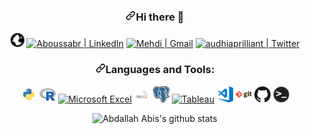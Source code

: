 <div align="center">
<h3><a id="user-content-hi-there-" class="anchor" aria-hidden="true" href="#hi-there-"><svg class="octicon octicon-link" viewBox="0 0 16 16" version="1.1" width="16" height="16" aria-hidden="true"><path fill-rule="evenodd" d="M7.775 3.275a.75.75 0 001.06 1.06l1.25-1.25a2 2 0 112.83 2.83l-2.5 2.5a2 2 0 01-2.83 0 .75.75 0 00-1.06 1.06 3.5 3.5 0 004.95 0l2.5-2.5a3.5 3.5 0 00-4.95-4.95l-1.25 1.25zm-4.69 9.64a2 2 0 010-2.83l2.5-2.5a2 2 0 012.83 0 .75.75 0 001.06-1.06 3.5 3.5 0 00-4.95 0l-2.5 2.5a3.5 3.5 0 004.95 4.95l1.25-1.25a.75.75 0 00-1.06-1.06l-1.25 1.25a2 2 0 01-2.83 0z"></path></svg></a>Hi there <g-emoji class="g-emoji" alias="wave" fallback-src="https://github.githubassets.com/images/icons/emoji/unicode/1f44b.png">👋</g-emoji></h3>
</div>

<div align="center">
<p>
<a href="https://wstravely.com/" rel="nofollow"><img  alt="My Travel Blog" width="22px" src="https://raw.githubusercontent.com/iconic/open-iconic/master/svg/globe.svg" style="max-width:100%;"></a>
<a href="https://www.linkedin.com/in/Aboussabr/" rel="nofollow"><img alt="Aboussabr | LinkedIn" width="22px" src="https://camo.githubusercontent.com/d659d2bac00c01b42bffbae84bdc121e828b8fecd5b4949ffa2575f5d9e4a371/68747470733a2f2f63646e2e6a7364656c6976722e6e65742f6e706d2f73696d706c652d69636f6e734076332f69636f6e732f6c696e6b6564696e2e737667" data-canonical-src="https://cdn.jsdelivr.net/npm/simple-icons@v3/icons/linkedin.svg" style="max-width:100%;"></a>
<a href="mailto:mehdiacer2@gmail.com" rel="nofollow"><img  alt="Mehdi | Gmail" width="22px" src="https://cdn.jsdelivr.net/npm/simple-icons@v4/icons/gmail.svg" data-canonical-src="https://cdn.jsdelivr.net/npm/simple-icons@v3/icons/medium.svg" style="max-width:100%;"></a>
<a href="https://twitter.com/mehdiget" rel="nofollow"><img  alt="audhiaprilliant | Twitter" width="22px" src="https://camo.githubusercontent.com/395dda360ae28377b7c3247581a88b20573883519c2be833cb64fbb37dcbcc1a/68747470733a2f2f63646e2e6a7364656c6976722e6e65742f6e706d2f73696d706c652d69636f6e734076332f69636f6e732f747769747465722e737667" data-canonical-src="https://cdn.jsdelivr.net/npm/simple-icons@v3/icons/twitter.svg" style="max-width:100%;"></a>
</p>
</div>
<div align="center">
<h3><a id="user-content-languages-and-tools" class="anchor" aria-hidden="true" href="#languages-and-tools"><svg class="octicon octicon-link" viewBox="0 0 16 16" version="1.1" width="16" height="16" aria-hidden="true"><path fill-rule="evenodd" d="M7.775 3.275a.75.75 0 001.06 1.06l1.25-1.25a2 2 0 112.83 2.83l-2.5 2.5a2 2 0 01-2.83 0 .75.75 0 00-1.06 1.06 3.5 3.5 0 004.95 0l2.5-2.5a3.5 3.5 0 00-4.95-4.95l-1.25 1.25zm-4.69 9.64a2 2 0 010-2.83l2.5-2.5a2 2 0 012.83 0 .75.75 0 001.06-1.06 3.5 3.5 0 00-4.95 0l-2.5 2.5a3.5 3.5 0 004.95 4.95l1.25-1.25a.75.75 0 00-1.06-1.06l-1.25 1.25a2 2 0 01-2.83 0z"></path></svg></a>Languages and Tools:</h3></div>

<div align="center">
<p><a href="http://audhiaprilliant.github.io/" rel="nofollow"><img  alt="Python" width="26px" src="https://raw.githubusercontent.com/github/explore/80688e429a7d4ef2fca1e82350fe8e3517d3494d/topics/python/python.png" style="max-width:100%;"></a>
<a href="http://audhiaprilliant.github.io/" rel="nofollow"><img alt="R" width="26px" src="https://raw.githubusercontent.com/github/explore/80688e429a7d4ef2fca1e82350fe8e3517d3494d/topics/r/r.png" style="max-width:100%;"></a>
<a href="http://audhiaprilliant.github.io/" rel="nofollow"><img  alt="Microsoft Excel" width="26px" src="https://camo.githubusercontent.com/0dc79a9b1c7c6d6b3b8a74e0231312670a2d02940cd4dea94efd3e4ddfe16e31/68747470733a2f2f75706c6f61642e77696b696d656469612e6f72672f77696b6970656469612f636f6d6d6f6e732f7468756d622f372f37662f4d6963726f736f66745f4f66666963655f457863656c5f2532383230313825453225383025393370726573656e742532392e7376672f3131303170782d4d6963726f736f66745f4f66666963655f457863656c5f2532383230313825453225383025393370726573656e742532392e7376672e706e67" data-canonical-src="https://upload.wikimedia.org/wikipedia/commons/thumb/7/7f/Microsoft_Office_Excel_%282018%E2%80%93present%29.svg/1101px-Microsoft_Office_Excel_%282018%E2%80%93present%29.svg.png" style="max-width:100%;"></a>
<a href="http://audhiaprilliant.github.io/" rel="nofollow"><img alt="MySQL" width="26px" src="https://raw.githubusercontent.com/github/explore/80688e429a7d4ef2fca1e82350fe8e3517d3494d/topics/mysql/mysql.png" style="max-width:100%;"></a>
<a href="http://audhiaprilliant.github.io/" rel="nofollow"><img alt="PostgreSQL" width="26px" src="https://raw.githubusercontent.com/github/explore/80688e429a7d4ef2fca1e82350fe8e3517d3494d/topics/postgresql/postgresql.png" style="max-width:100%;"></a>
<a href="http://audhiaprilliant.github.io/" rel="nofollow"><img alt="Tableau" width="26px" src="https://camo.githubusercontent.com/49ffc303b9fb222a858e030061cf318f98d15fb7ed4d84bf84c61e3dbfbbef31/68747470733a2f2f63646e2e776f726c64766563746f726c6f676f2e636f6d2f6c6f676f732f7461626c6561752d736f6674776172652e737667" data-canonical-src="https://cdn.worldvectorlogo.com/logos/tableau-software.svg" style="max-width:100%;"></a>
<a href="http://audhiaprilliant.github.io/" rel="nofollow"><img alt="Visual Studio Code" width="26px" src="https://raw.githubusercontent.com/github/explore/80688e429a7d4ef2fca1e82350fe8e3517d3494d/topics/visual-studio-code/visual-studio-code.png" style="max-width:100%;"></a>
<a href="http://audhiaprilliant.github.io/" rel="nofollow"><img alt="Git" width="26px" src="https://raw.githubusercontent.com/github/explore/80688e429a7d4ef2fca1e82350fe8e3517d3494d/topics/git/git.png" style="max-width:100%;"></a>
<a href="http://audhiaprilliant.github.io/" rel="nofollow"><img alt="GitHub" width="26px" src="https://raw.githubusercontent.com/github/explore/78df643247d429f6cc873026c0622819ad797942/topics/github/github.png" style="max-width:100%;"></a>
<a href="http://audhiaprilliant.github.io/" rel="nofollow"><img alt="HTML5" width="26px" src="https://raw.githubusercontent.com/github/explore/80688e429a7d4ef2fca1e82350fe8e3517d3494d/topics/terminal/terminal.png" style="max-width:100%;"></a></p>
  </div>


<div align="center">
<p><a target="_blank" rel="noopener noreferrer"><img src="https://github-readme-stats.vercel.app/api?username=mehdiget&theme=highcontrast&show_icons=true&count_private=true" alt="Abdallah Abis's github stats" data-canonical-src="https://github-readme-stats.vercel.app/api?username=mehdiget&theme=highcontrast&show_icons=true&count_private=true" style="max-width:100%;"></a></p>
</div>



